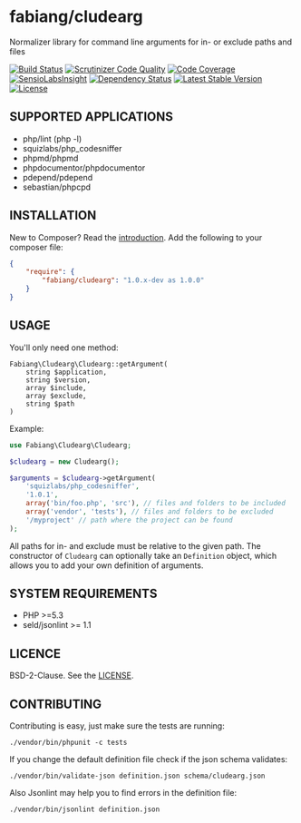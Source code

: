 # fabiang/cludearg

Normalizer library for command line arguments for in- or exclude paths and files

[![Build Status](https://travis-ci.org/fabiang/cludearg.svg)](https://travis-ci.org/fabiang/cludearg) [![Scrutinizer Code Quality](https://scrutinizer-ci.com/g/fabiang/cludearg/badges/quality-score.png?b=master)](https://scrutinizer-ci.com/g/fabiang/cludearg/?branch=master) [![Code Coverage](https://scrutinizer-ci.com/g/fabiang/cludearg/badges/coverage.png?b=master)](https://scrutinizer-ci.com/g/fabiang/cludearg/?branch=master) [![SensioLabsInsight](https://insight.sensiolabs.com/projects/26a4f51e-3531-4d96-8396-c39da3c18a21/mini.png)](https://insight.sensiolabs.com/projects/26a4f51e-3531-4d96-8396-c39da3c18a21) [![Dependency Status](https://gemnasium.com/fabiang/cludearg.svg)](https://gemnasium.com/fabiang/cludearg) [![Latest Stable Version](https://poser.pugx.org/fabiang/cludearg/v/stable.svg)](https://packagist.org/packages/fabiang/cludearg) [![License](https://poser.pugx.org/fabiang/cludearg/license.svg)](https://packagist.org/packages/fabiang/cludearg)

## SUPPORTED APPLICATIONS

- php/lint (php -l)
- squizlabs/php_codesniffer
- phpmd/phpmd
- phpdocumentor/phpdocumentor
- pdepend/pdepend
- sebastian/phpcpd

## INSTALLATION

New to Composer? Read the [introduction](https://getcomposer.org/doc/00-intro.md#introduction). Add the following to your composer file:

```json
{
    "require": {
        "fabiang/cludearg": "1.0.x-dev as 1.0.0"
    }
}
```

## USAGE

You'll only need one method:
```
Fabiang\Cludearg\Cludearg::getArgument(
    string $application,
    string $version,
    array $include,
    array $exclude,
    string $path
)
```

Example:
```php
use Fabiang\Cludearg\Cludearg;

$cludearg = new Cludearg();

$arguments = $cludearg->getArgument(
    'squizlabs/php_codesniffer',
    '1.0.1',
    array('bin/foo.php', 'src'), // files and folders to be included
    array('vendor', 'tests'), // files and folders to be excluded
    '/myproject' // path where the project can be found
);
```

All paths for in- and exclude must be relative to the given path.
The constructor of `Cludearg` can optionally take an `Definition` object, which allows you to add your own definition of arguments.

## SYSTEM REQUIREMENTS

- PHP >=5.3
- seld/jsonlint >= 1.1

## LICENCE

BSD-2-Clause. See the [LICENSE](LICENSE.md).

## CONTRIBUTING

Contributing is easy, just make sure the tests are running:

```
./vendor/bin/phpunit -c tests
```

If you change the default definition file check if the json schema validates:

```
./vendor/bin/validate-json definition.json schema/cludearg.json
```

Also Jsonlint may help you to find errors in the definition file:

```
./vendor/bin/jsonlint definition.json
```
